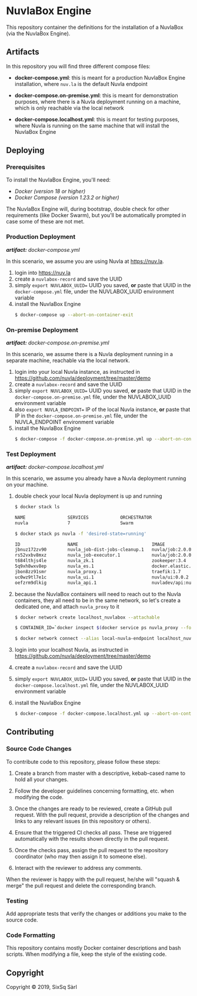 # NuvlaBox Engine

This repository container the definitions for the installation of a NuvlaBox (via the NuvlaBox Engine).

## Artifacts

In this repository you will find three different compose files:
 - **docker-compose.yml**: this is meant for a production NuvlaBox Engine installation, 
 where `nuv.la` is the default Nuvla endpoint
 
 - **docker-compose.on-premise.yml**: this is meant for demonstration purposes, where 
 there is a Nuvla deployment running on a machine, which is only reachable via the local network
 
 - **docker-compose.localhost.yml**: this is meant for testing purposes, where Nuvla is 
 running on the same machine that will install the NuvlaBox Engine
 
## Deploying

### Prerequisites 

To install the NuvlaBox Engine, you'll need:
 - *Docker (version 18 or higher)*
 - *Docker Compose (version 1.23.2 or higher)*
 
The NuvlaBox Engine will, during bootstrap, double check for other requirements (like 
Docker Swarm), but you'll be automatically prompted in case some of these are not met.


### Production Deployment

_**artifact:** docker-compose.yml_

In this scenario, we assume you are using Nuvla at https://nuv.la.

 1. login into https://nuv.la
 2. create a `nuvlabox-record` and save the UUID
 3. simply `export NUVLABOX_UUID=` UUID you saved, **or** paste that UUID in the `docker-compose.yml` file, under the NUVLABOX_UUID environment variable
 4. install the NuvlaBox Engine
    ```bash
    $ docker-compose up --abort-on-container-exit
    ```


### On-premise Deployment

_**artifact:** docker-compose.on-premise.yml_

In this scenario, we assume there is a Nuvla deployment running in a separate machine, 
reachable via the local network.

 1. login into your local Nuvla instance, as instructed in https://github.com/nuvla/deployment/tree/master/demo
 2. create a `nuvlabox-record` and save the UUID
 3. simply `export NUVLABOX_UUID=` UUID you saved, **or** paste that UUID in the `docker-compose.on-premise.yml` file, under the NUVLABOX_UUID environment variable
 4. also `export NUVLA_ENDPOINT=` IP of the local Nuvla instance, **or** paste that IP 
 in the `docker-compose.on-premise.yml` file, under the NUVLA_ENDPOINT environment variable
 5. install the NuvlaBox Engine
    ```bash
    $ docker-compose -f docker-compose.on-premise.yml up --abort-on-container-exit
    ```
    

### Test Deployment

_**artifact:** docker-compose.localhost.yml_

In this scenario, we assume you already have a Nuvla deployment running on your machine.

 1. double check your local Nuvla deployment is up and running
    ```bash
    $ docker stack ls
    
    NAME                SERVICES            ORCHESTRATOR
    nuvla               7                   Swarm
    ```
    ```bash
    $ docker stack ps nuvla -f 'desired-state=running'
    
    ID                  NAME                            IMAGE                                                 NODE                    DESIRED STATE       CURRENT STATE            ERROR               PORTS
    jbnuz172zv90        nuvla_job-dist-jobs-cleanup.1   nuvla/job:2.0.0                                       linuxkit-025000000001   Running             Running 43 seconds ago                       
    rs52vxbv8mxz        nuvla_job-executor.1            nuvla/job:2.0.0                                       linuxkit-025000000001   Running             Running 45 seconds ago                       
    t684lthjs4le        nuvla_zk.1                      zookeeper:3.4                                         linuxkit-025000000001   Running             Running 2 minutes ago                        
    5q9xh8wxv8ep        nuvla_es.1                      docker.elastic.co/elasticsearch/elasticsearch:7.0.0   linuxkit-025000000001   Running             Running 2 minutes ago                        
    jbon8zz91smr        nuvla_proxy.1                   traefik:1.7                                           linuxkit-025000000001   Running             Running 2 minutes ago                        
    uc0wz9tl7e1c        nuvla_ui.1                      nuvla/ui:0.0.2                                        linuxkit-025000000001   Running             Running 3 minutes ago                        
    oefzrm9dlkig        nuvla_api.1                     nuvladev/api:nuvlabox-record                          linuxkit-025000000001   Running             Running 2 minutes ago        
    
    ```
    
 2. because the NuvlaBox containers will need to reach out to the Nuvla containers, they all need 
 to be in the same network, so let's create a dedicated one, and attach `nuvla_proxy` to it
 
    ```bash
    $ docker network create localhost_nuvlabox --attachable
    ```
    ```bash
    $ CONTAINER_ID=`docker inspect $(docker service ps nuvla_proxy --format '{{json .}}' | jq -r .ID) | jq -r .[].Status.ContainerStatus.ContainerID`

    $ docker network connect --alias local-nuvla-endpoint localhost_nuvlabox $CONTAINER_ID
    ```
    
 3. login into your localhost Nuvla, as instructed in https://github.com/nuvla/deployment/tree/master/demo
 4. create a `nuvlabox-record` and save the UUID
 5. simply `export NUVLABOX_UUID=` UUID you saved, **or** paste that UUID in the `docker-compose.localhost.yml` file, under the NUVLABOX_UUID environment variable
 6. install the NuvlaBox Engine
    ```bash
    $ docker-compose -f docker-compose.localhost.yml up --abort-on-container-exit
    ```


## Contributing

### Source Code Changes

To contribute code to this repository, please follow these steps:

 1. Create a branch from master with a descriptive, kebab-cased name
    to hold all your changes.

 2. Follow the developer guidelines concerning formatting, etc. when
    modifying the code.
   
 3. Once the changes are ready to be reviewed, create a GitHub pull
    request.  With the pull request, provide a description of the
    changes and links to any relevant issues (in this repository or
    others). 
   
 4. Ensure that the triggered CI checks all pass.  These are triggered
    automatically with the results shown directly in the pull request.

 5. Once the checks pass, assign the pull request to the repository
    coordinator (who may then assign it to someone else).

 6. Interact with the reviewer to address any comments.

When the reviewer is happy with the pull request, he/she will "squash
& merge" the pull request and delete the corresponding branch.

### Testing

Add appropriate tests that verify the changes or additions you make to
the source code.

### Code Formatting

This repository contains mostly Docker container descriptions and bash
scripts. When modifying a file, keep the style of the existing code.

## Copyright

Copyright &copy; 2019, SixSq Sàrl
